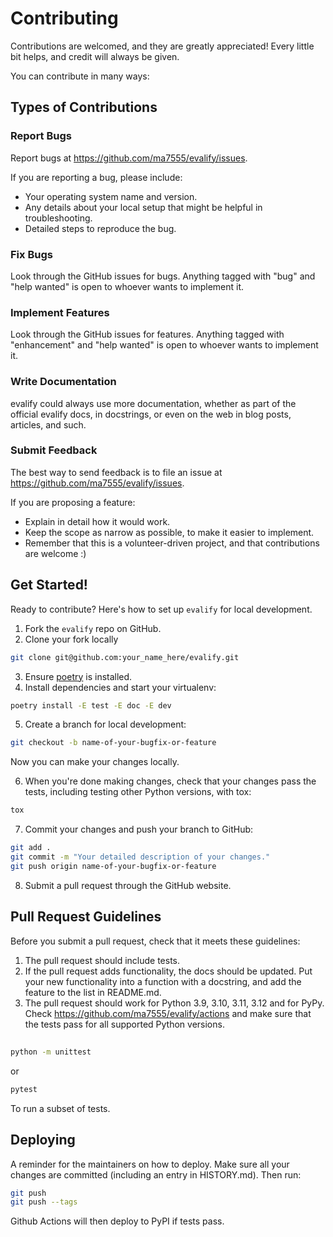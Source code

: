 # Contributing

Contributions are welcomed, and they are greatly appreciated! Every little bit
helps, and credit will always be given.

You can contribute in many ways:

## Types of Contributions

### Report Bugs

Report bugs at https://github.com/ma7555/evalify/issues.

If you are reporting a bug, please include:

* Your operating system name and version.
* Any details about your local setup that might be helpful in troubleshooting.
* Detailed steps to reproduce the bug.

### Fix Bugs

Look through the GitHub issues for bugs. Anything tagged with "bug" and "help
wanted" is open to whoever wants to implement it.

### Implement Features

Look through the GitHub issues for features. Anything tagged with "enhancement"
and "help wanted" is open to whoever wants to implement it.

### Write Documentation

evalify could always use more documentation, whether as part of the
official evalify docs, in docstrings, or even on the web in blog posts,
articles, and such.

### Submit Feedback

The best way to send feedback is to file an issue at https://github.com/ma7555/evalify/issues.

If you are proposing a feature:

* Explain in detail how it would work.
* Keep the scope as narrow as possible, to make it easier to implement.
* Remember that this is a volunteer-driven project, and that contributions
  are welcome :)

## Get Started!

Ready to contribute? Here's how to set up `evalify` for local development.

1. Fork the `evalify` repo on GitHub.
2. Clone your fork locally

```bash
git clone git@github.com:your_name_here/evalify.git
```

3. Ensure [poetry](https://python-poetry.org/docs/) is installed.
4. Install dependencies and start your virtualenv:

```bash
poetry install -E test -E doc -E dev
```

5. Create a branch for local development:

```bash
git checkout -b name-of-your-bugfix-or-feature
```

   Now you can make your changes locally.

6. When you're done making changes, check that your changes pass the
   tests, including testing other Python versions, with tox:

```bash
tox
```

7. Commit your changes and push your branch to GitHub:

```bash
git add .
git commit -m "Your detailed description of your changes."
git push origin name-of-your-bugfix-or-feature
```

8. Submit a pull request through the GitHub website.

## Pull Request Guidelines

Before you submit a pull request, check that it meets these guidelines:

1. The pull request should include tests.
2. If the pull request adds functionality, the docs should be updated. Put
   your new functionality into a function with a docstring, and add the
   feature to the list in README.md.
3. The pull request should work for Python 3.9, 3.10, 3.11, 3.12 and for PyPy. Check
   https://github.com/ma7555/evalify/actions
   and make sure that the tests pass for all supported Python versions.

## 
```bash
python -m unittest
```
or
```bash
pytest
```
To run a subset of tests.


## Deploying

A reminder for the maintainers on how to deploy.
Make sure all your changes are committed (including an entry in HISTORY.md).
Then run:

```bash
git push
git push --tags
```

Github Actions will then deploy to PyPI if tests pass.
